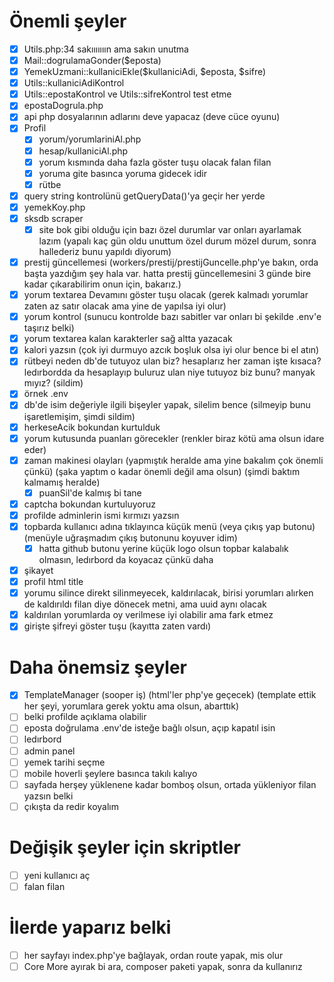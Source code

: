 # Önemli şeyler
- [X] Utils.php:34 sakııııııın ama sakın unutma
- [X] Mail::dogrulamaGonder($eposta)
- [X] YemekUzmani::kullaniciEkle($kullaniciAdi, $eposta, $sifre)
- [X] Utils::kullaniciAdiKontrol
- [X] Utils::epostaKontrol ve Utils::sifreKontrol test etme
- [X] epostaDogrula.php
- [X] api php dosyalarının adlarını deve yapacaz (deve cüce oyunu)
- [X] Profil
    - [X] yorum/yorumlariniAl.php
    - [X] hesap/kullaniciAl.php
    - [X] yorum kısmında daha fazla göster tuşu olacak falan filan
    - [X] yoruma gite basınca yoruma gidecek idir
    - [X] rütbe
- [X] query string kontrolünü getQueryData()'ya geçir her yerde
- [X] yemekKoy.php
- [X] sksdb scraper
    - [X] site bok gibi olduğu için bazı özel durumlar var onları ayarlamak lazım (yapalı kaç gün oldu unuttum özel durum mözel durum, sonra hallederiz bunu yapıldı diyorum)
- [X] prestij güncellemesi (workers/prestij/prestijGuncelle.php'ye bakın, orda başta yazdığım şey hala var. hatta prestij güncellemesini 3 günde bire kadar çıkarabilirim onun için, bakarız.)
- [X] yorum textarea Devamını göster tuşu olacak (gerek kalmadı yorumlar zaten az satır olacak ama yine de yapılsa iyi olur)
- [X] yorum kontrol (sunucu kontrolde bazı sabitler var onları bi şekilde .env'e taşırız belki)
- [X] yorum textarea kalan karakterler sağ altta yazacak
- [X] kalori yazsın (çok iyi durmuyo azcık boşluk olsa iyi olur bence bi el atın)
- [X] rütbeyi neden db'de tutuyoz ulan biz? hesaplarız her zaman işte kısaca? ledırbordda da hesaplayıp buluruz ulan niye tutuyoz biz bunu? manyak mıyız? (sildim)
- [X] örnek .env
- [X] db'de isim değeriyle ilgili bişeyler yapak, silelim bence (silmeyip bunu işaretlemişim, şimdi sildim)
- [X] herkeseAcik bokundan kurtulduk
- [X] yorum kutusunda puanları görecekler (renkler biraz kötü ama olsun idare eder)
- [X] zaman makinesi olayları (yapmıştık heralde ama yine bakalım çok önemli çünkü) (şaka yaptım o kadar önemli değil ama olsun) (şimdi baktım kalmamış heralde)
    - [X] puanSil'de kalmış bi tane
- [X] captcha bokundan kurtuluyoruz
- [X] profilde adminlerin ismi kırmızı yazsın
- [X] topbarda kullanıcı adına tıklayınca küçük menü (veya çıkış yap butonu) (menüyle uğraşmadım çıkış butonunu koyuver idim)
    - [X] hatta github butonu yerine küçük logo olsun topbar kalabalık olmasın, ledırbord da koyacaz çünkü daha
- [X] şikayet
- [X] profil html title
- [X] yorumu silince direkt silinmeyecek, kaldırılacak, birisi yorumları alırken de kaldırıldı filan diye dönecek metni, ama uuid aynı olacak
- [X] kaldırılan yorumlarda oy verilmese iyi olabilir ama fark etmez
- [X] girişte şifreyi göster tuşu (kayıtta zaten vardı)

# Daha önemsiz şeyler
- [X] TemplateManager (sooper iş) (html'ler php'ye geçecek) (template ettik her şeyi, yorumlara gerek yoktu ama olsun, abarttık)
- [ ] belki profilde açıklama olabilir
- [ ] eposta doğrulama .env'de isteğe bağlı olsun, açıp kapatıl isin
- [ ] ledırbord
- [ ] admin panel
- [ ] yemek tarihi seçme
- [ ] mobile hoverli şeylere basınca takılı kalıyo
- [ ] sayfada herşey yüklenene kadar bomboş olsun, ortada yükleniyor filan yazsın belki
- [ ] çıkışta da redir koyalım

# Değişik şeyler için skriptler
- [ ] yeni kullanıcı aç
- [ ] falan filan

# İlerde yaparız belki
- [ ] her sayfayı index.php'ye bağlayak, ordan route yapak, mis olur
- [ ] Core More ayırak bi ara, composer paketi yapak, sonra da kullanırız